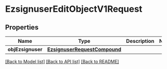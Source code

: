 # EzsignuserEditObjectV1Request

## Properties
Name | Type | Description | Notes
------------ | ------------- | ------------- | -------------
**objEzsignuser** | [**EzsignuserRequestCompound**](EzsignuserRequestCompound.md) |  | 

[[Back to Model list]](../README.md#documentation-for-models) [[Back to API list]](../README.md#documentation-for-api-endpoints) [[Back to README]](../README.md)


